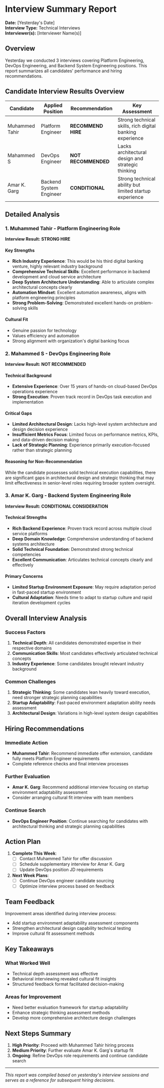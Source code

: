 # Interview Summary Report
**Date:** [Yesterday's Date]  
**Interview Type:** Technical Interviews  
**Interviewer(s):** [Interviewer Name(s)]  

## Overview

Yesterday we conducted 3 interviews covering Platform Engineering, DevOps Engineering, and Backend System Engineering positions. This report summarizes all candidates' performance and hiring recommendations.

## Candidate Interview Results Overview

| Candidate | Applied Position | Recommendation | Key Assessment |
|-----------|------------------|----------------|----------------|
| Muhammed Tahir | Platform Engineer | **RECOMMEND HIRE** | Strong technical skills, rich digital banking experience |
| Mahammed S | DevOps Engineer | **NOT RECOMMENDED** | Lacks architectural design and strategic thinking |
| Amar K. Garg | Backend System Engineer | **CONDITIONAL** | Strong technical ability but limited startup experience |

## Detailed Analysis

### 1. Muhammed Tahir - Platform Engineering Role
**Interview Result: STRONG HIRE**

#### Key Strengths
- **Rich Industry Experience**: This would be his third digital banking venture, highly relevant industry background
- **Comprehensive Technical Skills**: Excellent performance in backend development and cloud service architecture
- **Deep System Architecture Understanding**: Able to articulate complex architectural concepts clearly
- **Automation Mindset**: Excellent automation awareness, aligns with platform engineering principles
- **Strong Problem-Solving**: Demonstrated excellent hands-on problem-solving skills

#### Cultural Fit
- Genuine passion for technology
- Values efficiency and automation
- Strong alignment with organization's digital banking focus

### 2. Mahammed S - DevOps Engineering Role  
**Interview Result: NOT RECOMMENDED**

#### Technical Background
- **Extensive Experience**: Over 15 years of hands-on cloud-based DevOps operations experience
- **Strong Execution**: Proven track record in DevOps task execution and implementation

#### Critical Gaps
- **Limited Architectural Design**: Lacks high-level system architecture and design decision experience
- **Insufficient Metrics Focus**: Limited focus on performance metrics, KPIs, and data-driven decision making
- **Lack of Strategic Planning**: Experience primarily execution-focused rather than strategic planning

#### Reasoning for Non-Recommendation
While the candidate possesses solid technical execution capabilities, there are significant gaps in architectural design and strategic thinking that may limit effectiveness in senior-level roles requiring broader system oversight.

### 3. Amar K. Garg - Backend System Engineering Role
**Interview Result: CONDITIONAL CONSIDERATION**

#### Technical Strengths
- **Rich Backend Experience**: Proven track record across multiple cloud service platforms
- **Deep Domain Knowledge**: Comprehensive understanding of backend systems architecture
- **Solid Technical Foundation**: Demonstrated strong technical competencies
- **Excellent Communication**: Articulates technical concepts clearly and effectively

#### Primary Concerns
- **Limited Startup Environment Exposure**: May require adaptation period in fast-paced startup environment
- **Cultural Adaptation**: Needs time to adapt to startup culture and rapid iteration development cycles

## Overall Interview Analysis

### Success Factors
1. **Technical Depth**: All candidates demonstrated expertise in their respective domains
2. **Communication Skills**: Most candidates effectively articulated technical concepts
3. **Industry Experience**: Some candidates brought relevant industry background

### Common Challenges
1. **Strategic Thinking**: Some candidates lean heavily toward execution, need stronger strategic planning capabilities
2. **Startup Adaptability**: Fast-paced environment adaptation ability needs assessment
3. **Architectural Design**: Variations in high-level system design capabilities

## Hiring Recommendations

### Immediate Action
- **Muhammed Tahir**: Recommend immediate offer extension, candidate fully meets Platform Engineer requirements
- Complete reference checks and final interview processes

### Further Evaluation
- **Amar K. Garg**: Recommend additional interview focusing on startup environment adaptability assessment
- Consider arranging cultural fit interview with team members

### Continue Search
- **DevOps Engineer Position**: Continue searching for candidates with architectural thinking and strategic planning capabilities

## Action Plan

1. **Complete This Week**:
   - [ ] Contact Muhammed Tahir for offer discussion
   - [ ] Schedule supplementary interview for Amar K. Garg
   - [ ] Update DevOps position JD requirements

2. **Next Week Plans**:
   - [ ] Continue DevOps engineer candidate sourcing
   - [ ] Optimize interview process based on feedback

## Team Feedback

Improvement areas identified during interview process:
- Add startup environment adaptability assessment components
- Strengthen architectural design capability technical testing
- Improve cultural fit assessment methods

## Key Takeaways

### What Worked Well
- Technical depth assessment was effective
- Behavioral interviewing revealed cultural fit insights
- Structured feedback format facilitated decision-making

### Areas for Improvement
- Need better evaluation framework for startup adaptability
- Enhance strategic thinking assessment methods
- Develop more comprehensive architecture design challenges

## Next Steps Summary

1. **High Priority**: Proceed with Muhammed Tahir hiring process
2. **Medium Priority**: Further evaluate Amar K. Garg's startup fit
3. **Ongoing**: Refine DevOps role requirements and continue candidate search

---
*This report was compiled based on yesterday's interview sessions and serves as a reference for subsequent hiring decisions.* 